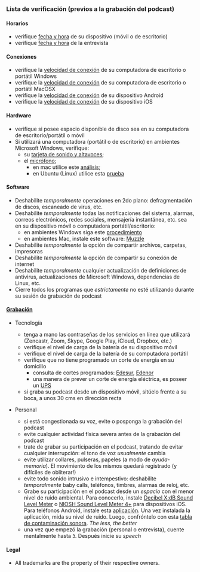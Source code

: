 ### Lista de verificación (previos a la grabación del podcast)

#### Horarios
* verifique [fecha y hora](https://www.timeanddate.com/) de su dispositivo (móvil o de escritorio)
* verifique [fecha y hora](https://www.timeanddate.com/) de la entrevista

#### Conexiones
* verifique la [velocidad de conexión](https://www.microsoft.com/en-us/store/p/speedtest-by-ookla/9nblggh4z1jc) de su computadora de escritorio o portátil Windows
* verifique la [velocidad de conexión](https://apps.apple.com/us/app/speedtest-by-ookla/id1153157709?mt=12) de su computadora de escritorio o portátil MacOSX
* verifique la [velocidad de conexión](https://play.google.com/store/apps/details?id=org.zwanoo.android.speedtest&hl=en) de su dispositivo Android
* verifique la [velocidad de conexión](https://apps.apple.com/us/app/speedtest-by-ookla/id300704847) de su dispositivo iOS

#### Hardware
* verifique si posee espacio disponible de disco sea en su computadora de escritorio/portátil o móvil
* Si utilizará una computadora (portátil o de escritorio) en ambientes Microsoft Windows, verifique:
	- su [tarjeta de sonido y altavoces](https://www.onlinemictest.com/es/prueba-de-sonido/); 
	- el [micrófono](https://www.onlinemictest.com/es/); 
		- en mac utilice este [análisis](https://www.onlinemictest.com/es/configuracion-del-microfono/mac-os-x/); 
		- en Ubuntu (Linux) utilice esta [prueba](https://www.onlinemictest.com/es/configuracion-del-microfono/ubuntu/)
	
#### Software
* Deshabilite _temporalmente_ operaciones en 2do plano: defragmentación de discos, escaneado de virus, etc.
* Deshabilite _temporalmente_ todas las notificaciones del sistema, alarmas, correos electrónicos, redes sociales, mensajería instantánea, etc. sea en su dispositivo móvil o computadora portátil/escritorio:
	* en ambientes Windows siga este [procedimiento](https://helpdeskgeek.com/how-to/prevent-popup-notifications-from-appearing-on-your-windows-desktop/)
	* en ambientes Mac, instale este software: [Muzzle](https://muzzleapp.com/)
* Deshabilite _temporalmente_ la opción de compartir archivos, carpetas, impresoras
* Deshabilite _temporalmente_ la opción de compartir su conexión de internet
* Deshabilite _temporalmente_ cualquier actualización de definiciones de antivirus, actualizaciones de Microsoft Windows, dependencias de Linux, etc.
* Cierre todos los programas que _estrictamente_ no esté utilizando durante su sesión de grabación de podcast

#### [Grabación](https://bitbucket.org/imhicihu/auvisual/src/master/Recording.md)
* Tecnología
	* tenga a mano las contraseñas de los servicios en línea que utilizará (Zencastr, Zoom, Skype, Google Play, iCloud, Dropbox, etc.)
	* verifique el nivel de carga de la batería de su dispositivo móvil
	* verifique el nivel de carga de la batería de su computadora portátil
	* verifique que no tiene programado un corte de energía en su domicilio
		* consulta de cortes programados: [Edesur](https://www.argentina.gob.ar/enre/estado-del-servicio-electrico-de-edesur), [Edenor](https://www.argentina.gob.ar/enre/estado-del-servicio-electrico-de-edenor)
		* una manera de prever un corte de energía eléctrica, es poseer un [UPS](https://es.wikipedia.org/wiki/Sistema_de_alimentaci%C3%B3n_ininterrumpida)
	* si graba su podcast desde un dispositivo móvil, sitúelo frente a su boca, a unos 30 cms en dirección recta

* Personal
	- si está congestionada su voz, evite o posponga la grabación del podcast
	- evite cualquier actividad física severa antes de la grabación del podcast
	- trate de grabar su participación en el podcast, tratando de evitar cualquier interrupción: el tono de voz _usualmente_ cambia
	* evite utilizar collares, pulseras, papeles (a modo de _ayuda-memoria_). El movimiento de los mismos quedará registrado (y difíciles de obliterar!)
	* evite todo sonido intrusivo e intempestivo: deshabilite _temporalmente_ baby calls, teléfonos, timbres, alarmas de reloj, etc.
	* Grabe su participación en el podcast desde un _espacio_ con el menor nivel de ruido ambiental. Para conocerlo, instale [Decibel X:dB Sound Level Meter](https://apps.apple.com/us/app/decibel-10-noise-db-meter-fft-frequency-analyzer/id448155923) o [NIOSH Sound Level Meter 4+](https://apps.apple.com/us/app/niosh-sound-level-meter/id1096545820) para dispositivos iOS. Para teléfonos Android, instale esta [aplicación](https://play.google.com/store/apps/details?id=com.skypaw.decibel&hl=es_AR). Una vez instalada la aplicación, mida su nivel de ruido. Luego, confróntelo con esta [tabla de contaminación sonora](http://argentinambiental.com/notas/informes/ruido-ambiental-efectos-hombre/#:~:text=El%20Nivel%20de%20Ruido%20M%C3%A1ximo,auditivo%20acumulativo%20y%20no%20reversible.). _The less, the better_
	* una vez que empezó la grabación (personal o entrevista), cuente mentalmente hasta `3`. Después inicie su _speech_

#### Legal ####
* All trademarks are the property of their respective owners.